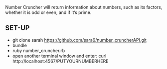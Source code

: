 Number Cruncher will return information about numbers, such as its factors, whether it is odd or even, and if it’s prime.

SET-UP
------
* git clone sarah https://github.com/sara6/number_cruncherAPI.git
* bundle
* ruby number_cruncher.rb
* open another terminal window and enter: curl http://localhost:4567/PUTYOURNUMBERHERE
